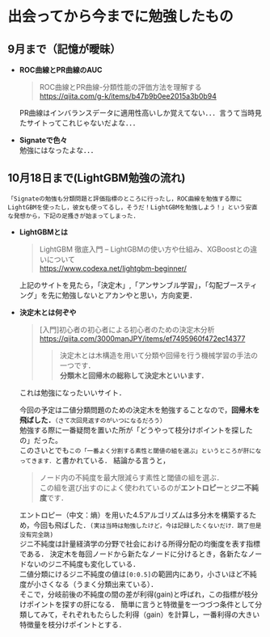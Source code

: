 # 出会ってから今までに勉強したもの  
## 9月まで（記憶が曖昧）  
* **ROC曲線とPR曲線のAUC** 
  > ROC曲線とPR曲線-分類性能の評価方法を理解する  
  > https://qiita.com/g-k/items/b47b9b0ee2015a3b0b94  
  
  PR曲線はインバランスデータに適用性高いしか覚えてない．．．言うて当時見たサイトってこれじゃないだよな．．．
* **Signateで色々**   
  勉強にはなったよな．．．
## 10月18日まで(LightGBM勉強の流れ)  
  `「Signateの勉強も分類問題と評価指標のところに行ったし，ROC曲線を勉強する際にLightGBMを使ったし，彼女も使ってるし，そうだ！LightGBMを勉強しよう！」という安直な発想から，下記の足搔きが始まってしまった.` 
* **LightGBMとは**  
  > LightGBM 徹底入門 – LightGBMの使い方や仕組み、XGBoostとの違いについて  
  > https://www.codexa.net/lightgbm-beginner/

  上記のサイトを見たら，「決定木」,「アンサンブル学習」，「勾配ブースティング」を先に勉強しないとアカンやと思い，方向変更．

* **決定木とは何ぞや**  
  > [入門]初心者の初心者による初心者のための決定木分析  
  > https://qiita.com/3000manJPY/items/ef7495960f472ec14377  
  >> 決定木とは木構造を用いて分類や回帰を行う機械学習の手法の一つです．  
  >> **分類木と回帰木の総称して決定木といいます．**   
  
  これは勉強になったいいサイト．
  
  今回の予定は二値分類問題のための決定木を勉強することなので，**回帰木を飛ばした．**`（さて次回見返すのがいつになるだろう）`  
  勉強する際に一番疑問を置いた所が「どうやって枝分けポイントを探したの」だった。  
  このさいとでも`この「一番よく分割する素性と閾値の組を選ぶ」というところが肝になってきます．`と書かれている．
  結論かる言うと，  
  > ノード内の不純度を最大限減らす素性と閾値の組を選ぶ．  
  > この組を選び出すのによく使われているのが**エントロピー**と**ジニ不純度**です．  
  
  エントロピー（中文：熵）を用いた4.5アルゴリズムは多分木を構築するため，今回も飛ばした．`(実は当時は勉強したけど，今は記録したくないだけ．跳了但是没有完全跳)`   
  ジニ不純度は計量経済学の分野で社会における所得分配の均衡度を表す指標である．
  決定木を毎回ノードから新たなノードに分けるとき，各新たなノードないのジニ不純度も変化している．  
  二値分類にけるジニ不純度の値は`[0:0.5]`の範囲内にあり，小さいほど不純度が小さくなる（うまく分類出来ている）．  
  そこで，分岐前後の不純度の間の差が利得(gain)と呼ばれ，この指標が枝分けポイントを探すの肝になる．
  簡単に言うと特徴量を一つづつ条件として分類してみて，それぞれもたらした利得（gain）を計算し，一番利得の大きい特徴量を枝分けポイントとする．
